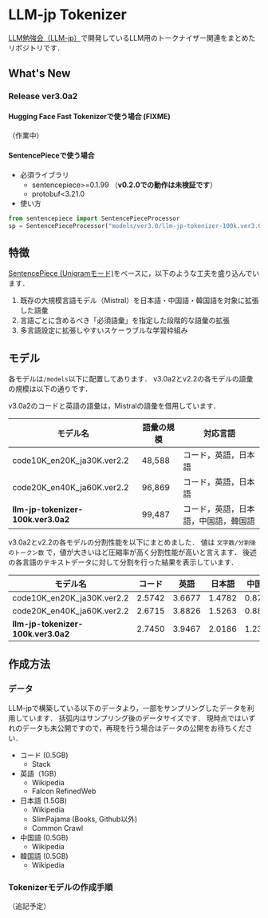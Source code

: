 # LLM-jp Tokenizer
[LLM勉強会（LLM-jp）](https://llm-jp.nii.ac.jp/)で開発しているLLM用のトークナイザー関連をまとめたリポジトリです．

## What's New
### Release ver3.0a2
#### Hugging Face Fast Tokenizerで使う場合 (**FIXME**)
（作業中）

#### SentencePieceで使う場合
- 必須ライブラリ
  - sentencepiece>=0.1.99 （**v0.2.0での動作は未検証です**）
  - protobuf<3.21.0
- 使い方
```Python
from sentencepiece import SentencePieceProcessor
sp = SentencePieceProcessor("models/ver3.0/llm-jp-tokenizer-100k.ver3.0a2.model")
```

## 特徴
[SentencePiece (Unigramモード)](https://github.com/google/sentencepiece)をベースに，以下のような工夫を盛り込んでいます．

1. 既存の大規模言語モデル（Mistral）を日本語・中国語・韓国語を対象に拡張した語彙
2. 言語ごとに含めるべき「必須語彙」を指定した段階的な語彙の拡張
3. 多言語設定に拡張しやすいスケーラブルな学習枠組み

## モデル
各モデルは`/models`以下に配置してあります．
v3.0a2とv2.2の各モデルの語彙の規模は以下の通りです．

v3.0a2のコードと英語の語彙は，Mistralの語彙を借用しています．


| モデル名 | 語彙の規模 | 対応言語 |
| --- | --- | --- |
| code10K_en20K_ja30K.ver2.2        | 48,588 | コード，英語，日本語 |
| code20K_en40K_ja60K.ver2.2        | 96,869 | コード，英語，日本語 |
| **llm-jp-tokenizer-100k.ver3.0a2** | 99,487 | コード，英語，日本語，中国語，韓国語 |


v3.0a2とv2.2の各モデルの分割性能を以下にまとめました．
値は `文字数/分割後のトークン数` で，値が大きいほど圧縮率が高く分割性能が高いと言えます．
後述の各言語のテキストデータに対して分割を行った結果を表示しています．

|モデル名|コード|英語|日本語|中国語|韓国語|
|--|--|--|--|--|--|
|code10K_en20K_ja30K.ver2.2  |2.5742|3.6677|1.4782|0.8757|0.4689|
|code20K_en40K_ja60K.ver2.2  |2.6715|3.8826|1.5263|0.8845|0.4697|
|**llm-jp-tokenizer-100k.ver3.0a2**|2.7450|3.9467|2.0186|1.2370|2.0428|

## 作成方法
### データ
LLM-jpで構築している以下のデータより，一部をサンプリングしたデータを利用しています．
括弧内はサンプリング後のデータサイズです．
現時点ではいずれのデータも未公開ですので，再現を行う場合はデータの公開をお待ちください．

- コード (0.5GB)
  - Stack
- 英語（1GB）
  - Wikipedia
  - Falcon RefinedWeb
- 日本語 (1.5GB)
  - Wikipedia
  - SlimPajama (Books, Github以外)
  - Common Crawl
- 中国語 (0.5GB)
  - Wikipedia
- 韓国語 (0.5GB)
  - Wikipedia



### Tokenizerモデルの作成手順
（追記予定）
